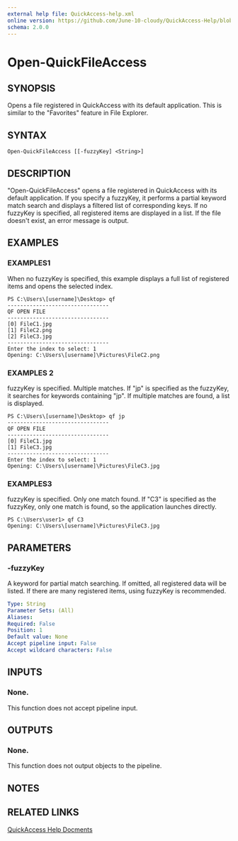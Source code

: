 ```yaml
---
external help file: QuickAccess-help.xml
online version: https://github.com/June-10-cloudy/QuickAccess-Help/blob/main/en-US/QuickAccess-help.xml
schema: 2.0.0
---
```

# Open-QuickFileAccess
## SYNOPSIS
Opens a file registered in QuickAccess with its default application. This is similar to the "Favorites" feature in File Explorer.
## SYNTAX
```
Open-QuickFileAccess [[-fuzzyKey] <String>]
```
## DESCRIPTION
"Open-QuickFileAccess" opens a file registered in QuickAccess with its default application.
If you specify a fuzzyKey, it performs a partial keyword match search and displays a filtered list of corresponding keys.
If no fuzzyKey is specified, all registered items are displayed in a list.
If the file doesn't exist, an error message is output.
## EXAMPLES
### EXAMPLES1
When no fuzzyKey is specified, this example displays a full list of registered items and opens the selected index.
```
PS C:\Users\[username]\Desktop> qf
--------------------------------
QF OPEN FILE
--------------------------------
[0] FileC1.jpg
[1] FileC2.png
[2] FileC3.jpg
--------------------------------
Enter the index to select: 1
Opening: C:\Users\[username]\Pictures\FileC2.png
```
### EXAMPLES 2
fuzzyKey is specified. Multiple matches.
If "jp" is specified as the fuzzyKey, it searches for keywords containing "jp".
If multiple matches are found, a list is displayed.
```
PS C:\Users\[username]\Desktop> qf jp
--------------------------------
QF OPEN FILE
--------------------------------
[0] FileC1.jpg
[1] FileC3.jpg
--------------------------------
Enter the index to select: 1
Opening: C:\Users\[username]\Pictures\FileC3.jpg
```
### EXAMPLES3
fuzzyKey is specified. Only one match found.
If "C3" is specified as the fuzzyKey, only one match is found, so the application launches directly.
```
PS C:\Users\user1> qf C3
Opening: C:\Users\[username]\Pictures\FileC3.jpg
```
## PARAMETERS
### -fuzzyKey
A keyword for partial match searching.
If omitted, all registered data will be listed.
If there are many registered items, using fuzzyKey is recommended.
```yaml
Type: String
Parameter Sets: (All)
Aliases:
Required: False
Position: 1
Default value: None
Accept pipeline input: False
Accept wildcard characters: False
```
## INPUTS
### None. 
This function does not accept pipeline input.
## OUTPUTS
### None. 
This function does not output objects to the pipeline.
## NOTES
## RELATED LINKS
[QuickAccess Help Docments](https://github.com/June-10-cloudy/QuickAccess-Help)

